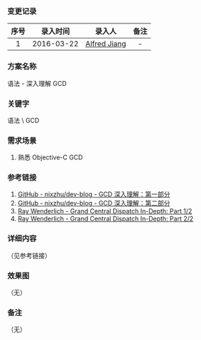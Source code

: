 ### 变更记录

| 序号 | 录入时间 | 录入人 | 备注 |
|:--------:|:--------:|:--------:|:--------:|
| 1 | 2016-03-22 | [Alfred Jiang](https://github.com/viktyz) | - |

### 方案名称

语法 - 深入理解 GCD

### 关键字

语法 \ GCD

### 需求场景

1. 熟悉 Objective-C GCD

### 参考链接

1. [GitHub - nixzhu/dev-blog - GCD 深入理解：第一部分](https://github.com/nixzhu/dev-blog/blob/master/2014-04-19-grand-central-dispatch-in-depth-part-1.md)
2. [GitHub - nixzhu/dev-blog - GCD 深入理解：第二部分](https://github.com/nixzhu/dev-blog/blob/master/2014-05-14-grand-central-dispatch-in-depth-part-2.md)
3. [Ray Wenderlich - Grand Central Dispatch In-Depth: Part 1/2](https://www.raywenderlich.com/60749/grand-central-dispatch-in-depth-part-1)
4. [Ray Wenderlich - Grand Central Dispatch In-Depth: Part 2/2](https://www.raywenderlich.com/63338/grand-central-dispatch-in-depth-part-2)

### 详细内容
（见参考链接）

### 效果图
（无）

### 备注
（无）
